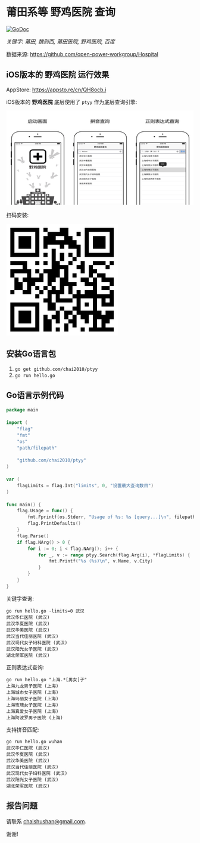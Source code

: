 # 莆田系等 野鸡医院 查询

[![GoDoc](https://godoc.org/github.com/chai2010/ptyy?status.svg)](https://godoc.org/github.com/chai2010/ptyy)

*关键字: 莆田, 魏则西, 莆田医院, 野鸡医院, 百度*


数据来源: https://github.com/open-power-workgroup/Hospital


## iOS版本的 **野鸡医院** 运行效果

AppStore: https://appsto.re/cn/QH8ocb.i

iOS版本的 **野鸡医院** 底层使用了 `ptyy` 作为底层查询引擎:

![](./ios-app/yjyy-ruby/misc/screenshots/yjyy-ios.png)

扫码安装:

![](./ios-app/yjyy-ruby/misc/appstore-yjyy.png)

## 安装Go语言包

1. `go get github.com/chai2010/ptyy`
2. `go run hello.go`

## Go语言示例代码

```Go
package main

import (
	"flag"
	"fmt"
	"os"
	"path/filepath"

	"github.com/chai2010/ptyy"
)

var (
	flagLimits = flag.Int("limits", 0, "设置最大查询数目")
)

func main() {
	flag.Usage = func() {
		fmt.Fprintf(os.Stderr, "Usage of %s: %s [query...]\n", filepath.Base(os.Args[0]), filepath.Base(os.Args[0]))
		flag.PrintDefaults()
	}
	flag.Parse()
	if flag.NArg() > 0 {
		for i := 0; i < flag.NArg(); i++ {
			for _, v := range ptyy.Search(flag.Arg(i), *flagLimits) {
				fmt.Printf("%s (%s)\n", v.Name, v.City)
			}
		}
	}
}
```

关键字查询:

```
go run hello.go -limits=0 武汉
武汉华仁医院 (武汉)
武汉华夏医院 (武汉)
武汉华美医院 (武汉)
武汉当代佳丽医院 (武汉)
武汉现代女子妇科医院 (武汉)
武汉阳光女子医院 (武汉)
湖北荣军医院 (武汉)
```

正则表达式查询:

```
go run hello.go "上海.*[男女]子"
上海九龙男子医院 (上海)
上海城市女子医院 (上海)
上海玛丽女子医院 (上海)
上海玫瑰女子医院 (上海)
上海真爱女子医院 (上海)
上海阿波罗男子医院 (上海)
```

支持拼音匹配:

```
go run hello.go wuhan
武汉华仁医院 (武汉)
武汉华夏医院 (武汉)
武汉华美医院 (武汉)
武汉当代佳丽医院 (武汉)
武汉现代女子妇科医院 (武汉)
武汉阳光女子医院 (武汉)
湖北荣军医院 (武汉)
```

## 报告问题

请联系 <chaishushan@gmail.com>.

谢谢!
